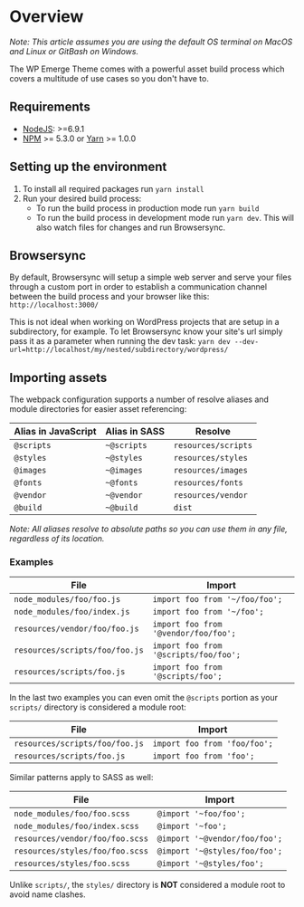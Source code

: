 # Overview

_Note: This article assumes you are using the default OS terminal on MacOS and Linux or GitBash on Windows._

The WP Emerge Theme comes with a powerful asset build process which covers a multitude of use cases so you don't have to.

## Requirements

- [NodeJS](https://nodejs.org/en/): >=6.9.1
- [NPM](https://www.npmjs.com/) >= 5.3.0 or [Yarn](https://yarnpkg.com/en/) >= 1.0.0

## Setting up the environment

1. To install all required packages run `yarn install`
1. Run your desired build process:
    - To run the build process in production mode run `yarn build`
    - To run the build process in development mode run `yarn dev`. This will also watch files for changes and run Browsersync.
    
## Browsersync

By default, Browsersync will setup a simple web server and serve your files through a custom port in order to establish a communication channel between the build process and your browser like this:
`http://localhost:3000/`

This is not ideal when working on WordPress projects that are setup in a subdirectory, for example. To let Browsersync know your site's url simply pass it as a parameter when running the dev task:
`yarn dev --dev-url=http://localhost/my/nested/subdirectory/wordpress/`

## Importing assets

The webpack configuration supports a number of resolve aliases and module directories for easier asset referencing:

| Alias in JavaScript | Alias in SASS | Resolve |
| --- | --- |--- |
| `@scripts` | `~@scripts` | `resources/scripts` |
| `@styles` | `~@styles` | `resources/styles` |
| `@images` | `~@images` | `resources/images` |
| `@fonts` | `~@fonts` | `resources/fonts` |
| `@vendor` | `~@vendor` | `resources/vendor` |
| `@build` | `~@build` | `dist` |

_Note: All aliases resolve to absolute paths so you can use them in any file, regardless of its location._

### Examples

| File | Import |
| --- | --- |
| `node_modules/foo/foo.js` | `import foo from '~/foo/foo';` |
| `node_modules/foo/index.js` | `import foo from '~/foo';` |
| `resources/vendor/foo/foo.js` | `import foo from '@vendor/foo/foo';` |
| `resources/scripts/foo/foo.js` | `import foo from '@scripts/foo/foo';` |
| `resources/scripts/foo.js` | `import foo from '@scripts/foo';` |

In the last two examples you can even omit the `@scripts` portion as your `scripts/` directory is considered a module root:

| File | Import |
| --- | --- |
| `resources/scripts/foo/foo.js` | `import foo from 'foo/foo';` |
| `resources/scripts/foo.js` | `import foo from 'foo';` |

Similar patterns apply to SASS as well:

| File | Import |
| --- | --- |
| `node_modules/foo/foo.scss` | `@import '~foo/foo';` |
| `node_modules/foo/index.scss` | `@import '~foo';` |
| `resources/vendor/foo/foo.scss` | `@import '~@vendor/foo/foo';` |
| `resources/styles/foo/foo.scss` | `@import '~@styles/foo/foo';` |
| `resources/styles/foo.scss` | `@import '~@styles/foo';` |

Unlike `scripts/`, the `styles/` directory is __NOT__ considered a module root to avoid name clashes.